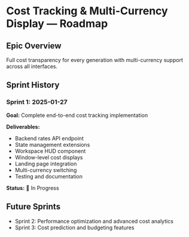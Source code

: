 # Cost Tracking & Multi-Currency Display — Roadmap

## Epic Overview
Full cost transparency for every generation with multi-currency support across all interfaces.

## Sprint History

### Sprint 1: 2025-01-27
**Goal:** Complete end-to-end cost tracking implementation

**Deliverables:**
- Backend rates API endpoint
- State management extensions
- Workspace HUD component
- Window-level cost displays
- Landing page integration
- Multi-currency switching
- Testing and documentation

**Status:** 🚧 In Progress

## Future Sprints
- Sprint 2: Performance optimization and advanced cost analytics
- Sprint 3: Cost prediction and budgeting features
